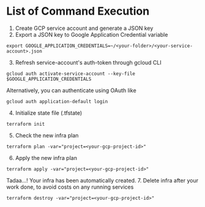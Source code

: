 # List of Command Execution

1. Create GCP service account and generate a JSON key
2. Export a JSON key to Google Application Credential variable
```
export GOOGLE_APPLICATION_CREDENTIALS=~/<your-folder>/<your-service-account>.json
``` 
3. Refresh service-account's auth-token through gcloud CLI
```
gcloud auth activate-service-account --key-file $GOOGLE_APPLICATION_CREDENTIALS
```
Alternatively, you can authenticate using OAuth like
```
gcloud auth application-default login
```
4. Initialize state file (.tfstate)
```
terraform init
```
5. Check the new infra plan
```
terraform plan -var="project=<your-gcp-project-id>"
```
6. Apply the new infra plan
```
terraform apply -var="project=<your-gcp-project-id>"
```
Tadaa...! Your infra has been automatically created.
7. Delete infra after your work done, to avoid costs on any running services
```
terraform destroy -var="project=<your-gcp-project-id>"
```